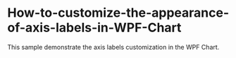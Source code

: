 # How-to-customize-the-appearance-of-axis-labels-in-WPF-Chart
This sample demonstrate the axis labels customization in the WPF Chart.
